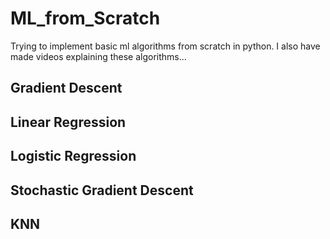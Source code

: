 # ML_from_Scratch
Trying to implement basic ml algorithms from scratch in python. I also have made videos explaining these algorithms...

## Gradient Descent

## Linear Regression

## Logistic Regression

## Stochastic Gradient Descent

## KNN
